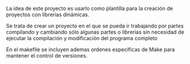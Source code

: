 La idea de este proyecto es usarlo como plantilla para la creación
de proyectos con librerias dinámicas.

Se trata de crear un proyecto en el que se pueda ir trabajando por
partes compilando y cambiando sólo algunas partes o librerias
sin necesidad de ejecutar la compilación y modificación del programa
completo

En el makefile se incluyen ademas ordenes especificas de Make para
mantener el control de versiones.